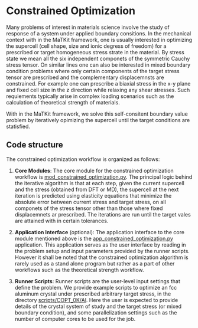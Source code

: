 <p align="center">
    <h1><b>Constrained Optimization</b></h1>
</p>

Many problems of interest in materials science involve the study of response of a system under applied boundary consitions. In the mechanical context with in the MaTKit framework, one is usually interested in optimizing the supercell (cell shape, size and ionic degress of freedom) for a prescribed or target homogeneous stress strate in the material. By stress state we mean all the six independent componets of the symmetric Cauchy stress tensor. On similar lines one can also be interested in mixed boundary condition problems where only certain components of the target stress tensor are prescribed and the complementary displacemnsts are constrained. For example one can prescribe a biaxial stress in the x-y plane and fixed cell size in the z direction while relaxing any shear stresses. Such requiements typically arise in complex loading scenarios such as the calculation of theoretical strength of materials.

With in the MaTKit framework, we solve this self-consitent boundary value problem by iteratively opimizing the supercell until the target conditions are statisfied.

## Code structure
The constrained optimization workflow is organized as follows:

1. **Core Modules**: The core module for the constrained optimization workflow is [mod_constrained_optimization.py](../matkit/core/mod_constrained_optimization.py). The principal logic behind the iterative algorithm is that at each step, given the current supercell and the stress (obtained from DFT or MD), the supercell at the next iteration is predicted using elasticity equations that minimize the absolute error between current stress and target stress, on all componets of the stress tensor other than those where fixed displacemnets ar prescribed. The iterations are run until the target vales are attained with in certain tolerances.

2. **Application Interface** (optional): The application interface to the core module mentioned above is the [app_constrained_optimization.py](../matkit/apps/app_constrained_optimization.py) application. This application serves as the user interface by reading in the problem setup and input parameters provided by the runner scripts. However it shall be noted that the constrained optimization algorithm is rarely used as a stand alone program but rather as a part of other workflows such as the theoretical strength workflow.

3. **Runner Scripts**: Runner scripts are the user-level input settings that define the problem. We provide example scripts to optimize an fcc aluminum crystal under prescribed arbitrary target stress, in the directory [scripts/COPT_0K/Al](../scripts/COPT_0K/Al). Here the user is expected to provide details of the crystal system of study and the target stress (or mixed boundary condition), and some parallelization settings such as the number of computer cores to be used for the job.

